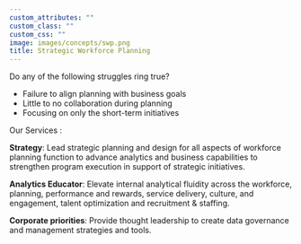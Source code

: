 ```yaml
---
custom_attributes: ""
custom_class: ""
custom_css: ""
image: images/concepts/swp.png
title: Strategic Workforce Planning
---
```





Do any of the following struggles ring true?

- Failure to align planning with business goals
- Little to no collaboration during planning
- Focusing on only the short-term initiatives


Our Services : 


**Strategy**: Lead strategic planning and design for all aspects of workforce planning function to advance analytics and business capabilities to strengthen program execution in support of strategic initiatives.

**Analytics Educator**: Elevate internal analytical fluidity across the workforce, planning, performance and rewards, service delivery, culture, and engagement, talent optimization and recruitment & staffing.

**Corporate priorities**: Provide thought leadership to create data governance and management strategies and tools.








